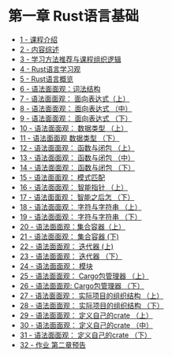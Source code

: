# 第一章 Rust语言基础

- [1 - 课程介绍]()
- [2 - 内容综述]()
- [3 - 学习方法推荐与课程组织逻辑]()
- [4 - Rust语言学习观]()
- [5 - Rust语言概览]()
- [6 - 语法面面观：词法结构]()
- [7 - 语法面面观： 面向表达式（上）]()
- [8 - 语法面面观： 面向表达式 （中）]()
- [9 - 语法面面观： 面向表达式 （下）]()
- [10 - 语法面面观： 数据类型 （上）]()
- [11 - 语法面面观 数据类型 （下）]()
- [12 - 语法面面观： 函数与闭包 （上）]()
- [13 - 语法面面观： 函数与闭包 （中）]()
- [14 - 语法面面观： 函数与闭包 （下）]()
- [15 - 语法面面观： 模式匹配]()
- [16 - 语法面面观： 智能指针 （上）]()
- [17 - 语法面面观： 智能之后怎 （下）]()
- [18 - 语法面面观： 字符与字符串 （上）]()
- [19 - 语法面面观： 字符与字符串 （下）]()
- [20 - 语法面面观：集合容器（上）]()
- [21 - 语法面面观： 集合容器 (下)]()
- [22 - 语法面面观： 迭代器 (上)]()
- [23 - 语法面面观： 迭代器 （下）]()
- [24 - 语法面面观： 模块]()
- [25 - 语法面面观： Cargo包管理器 （上）]()
- [26 - 语法面面观: Cargo包管理器 （下）]()
- [27 - 语法面面观： 实际项目的组织结构 （上）]()
- [28 - 语法面面观： 实际项目的组织结构 （下）]()
- [29 - 语法面面观： 定义自己的crate （上）]()
- [30 - 语法面面观： 定义自己的crate （中）]()
- [31 - 语法面面观： 定义自己的crate （下）]()
- [32 - 作业 第二章预告]()